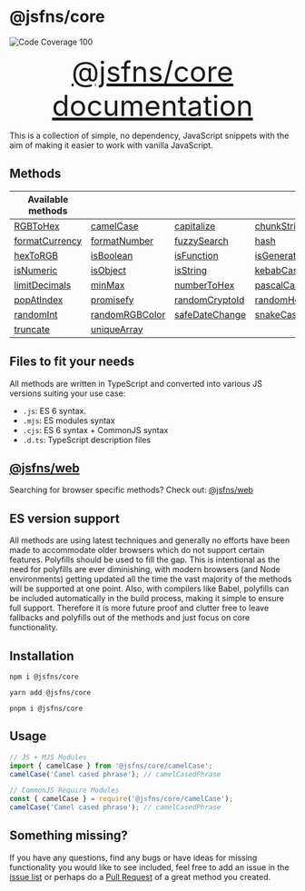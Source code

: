 # @jsfns/core
![Code Coverage 100](https://badgen.net/badge/coverage/100%25/green)

<a href="https://tokimon.github.io/jsfns-docs/core" target="__blank" style="font-size: 50px; display: block; text-align: center;">@jsfns/core documentation</a>

This is a collection of simple, no dependency, JavaScript snippets with the aim
of making it easier to work with vanilla JavaScript.

## Methods

| Available methods |||||
| --- | --- | --- | --- | --- |
| [RGBToHex](https://tokimon.github.io/jsfns-docs/core#RGBToHex) | [camelCase](https://tokimon.github.io/jsfns-docs/core#camelCase) | [capitalize](https://tokimon.github.io/jsfns-docs/core#capitalize) | [chunkString](https://tokimon.github.io/jsfns-docs/core#chunkString) | [debounce](https://tokimon.github.io/jsfns-docs/core#debounce) |
| [formatCurrency](https://tokimon.github.io/jsfns-docs/core#formatCurrency) | [formatNumber](https://tokimon.github.io/jsfns-docs/core#formatNumber) | [fuzzySearch](https://tokimon.github.io/jsfns-docs/core#fuzzySearch) | [hash](https://tokimon.github.io/jsfns-docs/core#hash) | [hexToNumber](https://tokimon.github.io/jsfns-docs/core#hexToNumber) |
| [hexToRGB](https://tokimon.github.io/jsfns-docs/core#hexToRGB) | [isBoolean](https://tokimon.github.io/jsfns-docs/core#isBoolean) | [isFunction](https://tokimon.github.io/jsfns-docs/core#isFunction) | [isGenerator](https://tokimon.github.io/jsfns-docs/core#isGenerator) | [isNumber](https://tokimon.github.io/jsfns-docs/core#isNumber) |
| [isNumeric](https://tokimon.github.io/jsfns-docs/core#isNumeric) | [isObject](https://tokimon.github.io/jsfns-docs/core#isObject) | [isString](https://tokimon.github.io/jsfns-docs/core#isString) | [kebabCase](https://tokimon.github.io/jsfns-docs/core#kebabCase) | [leadingZero](https://tokimon.github.io/jsfns-docs/core#leadingZero) |
| [limitDecimals](https://tokimon.github.io/jsfns-docs/core#limitDecimals) | [minMax](https://tokimon.github.io/jsfns-docs/core#minMax) | [numberToHex](https://tokimon.github.io/jsfns-docs/core#numberToHex) | [pascalCase](https://tokimon.github.io/jsfns-docs/core#pascalCase) | [phrasify](https://tokimon.github.io/jsfns-docs/core#phrasify) |
| [popAtIndex](https://tokimon.github.io/jsfns-docs/core#popAtIndex) | [promisefy](https://tokimon.github.io/jsfns-docs/core#promisefy) | [randomCryptoId](https://tokimon.github.io/jsfns-docs/core#randomCryptoId) | [randomHexColor](https://tokimon.github.io/jsfns-docs/core#randomHexColor) | [randomId](https://tokimon.github.io/jsfns-docs/core#randomId) |
| [randomInt](https://tokimon.github.io/jsfns-docs/core#randomInt) | [randomRGBColor](https://tokimon.github.io/jsfns-docs/core#randomRGBColor) | [safeDateChange](https://tokimon.github.io/jsfns-docs/core#safeDateChange) | [snakeCase](https://tokimon.github.io/jsfns-docs/core#snakeCase) | [throttle](https://tokimon.github.io/jsfns-docs/core#throttle) |
| [truncate](https://tokimon.github.io/jsfns-docs/core#truncate) | [uniqueArray](https://tokimon.github.io/jsfns-docs/core#uniqueArray) |


## Files to fit your needs

All methods are written in TypeScript and converted into various JS versions suiting your use case:

- `.js`: ES 6 syntax.
- `.mjs`: ES modules syntax
- `.cjs`: ES 6 syntax + CommonJS syntax
- `.d.ts`: TypeScript description files

## [@jsfns/web](https://tokimon.github.io/jsfns-docs/web)

Searching for browser specific methods? Check out: [@jsfns/web](https://tokimon.github.io/jsfns-docs/web)

## ES version support

All methods are using latest techniques and generally no efforts have been made to
accommodate older browsers which do not support certain features. Polyfills should
be used to fill the gap. This is intentional as the need for polyfills are ever
diminishing, with modern browsers (and Node environments) getting updated all the time the vast
majority of the methods will be supported at one point. Also, with compilers like Babel,
polyfills can be included automatically in the build process, making it simple to ensure full support.
Therefore it is more future proof and clutter free to leave fallbacks and polyfills out of
the methods and just focus on core functionality.

## Installation

```
npm i @jsfns/core
```

```
yarn add @jsfns/core
```

```
pnpm i @jsfns/core
```

## Usage

```js
// JS + MJS Modules
import { camelCase } from '@jsfns/core/camelCase';
camelCase('Camel cased phrase'); // camelCasedPhrase
```

```js
// CommonJS Require Modules
const { camelCase } = require('@jsfns/core/camelCase');
camelCase('Camel cased phrase'); // camelCasedPhrase
```

## Something missing?

If you have any questions, find any bugs or have ideas for missing functionality you would like to see included, feel
free to add an issue in the [issue list](https://github.com/Tokimon/jsfns/issues) or perhaps do a
[Pull Request](https://github.com/Tokimon/jsfns/pulls) of a great method you created.
